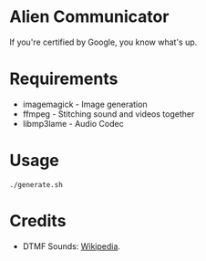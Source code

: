 Alien Communicator
==================
If you're certified by Google, you know what's up.

Requirements
============
* imagemagick - Image generation
* ffmpeg      - Stitching sound and videos together
* libmp3lame  - Audio Codec

Usage
=====
`./generate.sh`

Credits
=======

* DTMF Sounds: [Wikipedia](http://en.wikipedia.org/wiki/Dual-tone_multi-frequency_signaling#Keypad).
